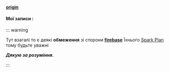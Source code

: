 #### [origin](https://osbb-44.vercel.app/#/notes)

#### Мої записи :

::: warning

Тут взагалі то є деякі **обмеження** зі сторони  [**firebase**](https://firebase.google.com) Їхнього [Spark Plan](https://firebase.google.com/pricing?authuser=0) тому будьте уважні

   ***Дякую за розуміння.***

:::

<div class="q-px-md q-py-lg " vue-cmp-wrapper>
 <vue-cmp import="src/components/notes"><notes/></vue-cmp>
</div>  
